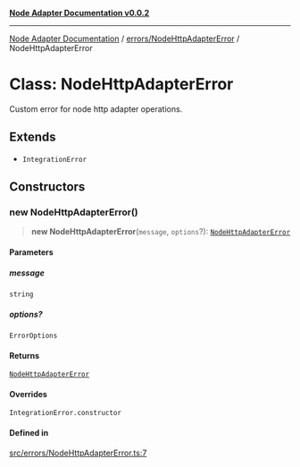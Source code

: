 [**Node Adapter Documentation v0.0.2**](../../../README.md)

***

[Node Adapter Documentation](../../../modules.md) / [errors/NodeHttpAdapterError](../README.md) / NodeHttpAdapterError

# Class: NodeHttpAdapterError

Custom error for node http adapter operations.

## Extends

- `IntegrationError`

## Constructors

### new NodeHttpAdapterError()

> **new NodeHttpAdapterError**(`message`, `options`?): [`NodeHttpAdapterError`](NodeHttpAdapterError.md)

#### Parameters

##### message

`string`

##### options?

`ErrorOptions`

#### Returns

[`NodeHttpAdapterError`](NodeHttpAdapterError.md)

#### Overrides

`IntegrationError.constructor`

#### Defined in

[src/errors/NodeHttpAdapterError.ts:7](https://github.com/stonemjs/node-http-adapter/blob/c40d3860d098a79d7e93912b877b62d235dc0a99/src/errors/NodeHttpAdapterError.ts#L7)
